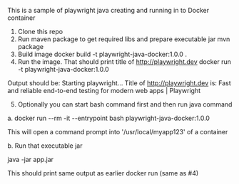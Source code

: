 This is a sample of playwright java creating and running in to Docker container

1. Clone this repo
2. Run maven package to get required libs and prepare executable jar 
mvn package
3. Build image
docker build -t playwright-java-docker:1.0.0 .
4. Run the image. That should print title of http://playwright.dev
docker run -t playwright-java-docker:1.0.0

Output should be: 
Starting playwright...
Title of http://playwright.dev is: 
Fast and reliable end-to-end testing for modern web apps | Playwright

5. Optionally you can start bash command first and then run java command

a. 
docker run --rm -it --entrypoint bash playwright-java-docker:1.0.0

This will open a command prompt into '/usr/local/myapp123' of a container 

b. Run that executable jar

java -jar app.jar

This should print same output as earlier docker run (same as #4)